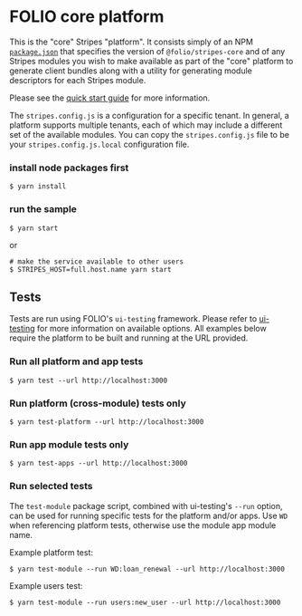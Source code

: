 # FOLIO core platform

This is the "core" Stripes "platform". It consists simply of an
NPM [`package.json`](https://docs.npmjs.com/files/package.json) that
specifies the version of `@folio/stripes-core` and of any Stripes
modules you wish to make available as part of the "core" platform
to generate client bundles along with a utility for generating
module descriptors for each Stripes module.  

Please see the
[quick start guide](https://github.com/folio-org/stripes-core/blob/master/doc/quick-start.md)
for more information.

The `stripes.config.js` is a configuration for a specific tenant. In
general, a platform supports multiple tenants, each of which may
include a different set of the available modules.  You can copy the
`stripes.config.js` file to be your `stripes.config.js.local`
configuration file.

### install node packages first

    $ yarn install

### run the sample

    $ yarn start

or

    # make the service available to other users
    $ STRIPES_HOST=full.host.name yarn start


## Tests
Tests are run using FOLIO's `ui-testing` framework.  Please refer to [ui-testing](https://github.com/folio-org/ui-testing) for more information on available options. All examples below require the platform to be built and running at the URL provided.

### Run all platform and app tests
```
$ yarn test --url http://localhost:3000
```

### Run platform (cross-module) tests only
```
$ yarn test-platform --url http://localhost:3000
```

### Run app module tests only
```
$ yarn test-apps --url http://localhost:3000
```

### Run selected tests
The `test-module` package script, combined with ui-testing's `--run` option, can be used for running specific tests for the platform and/or apps.  Use `WD` when referencing platform tests, otherwise use the module app module name.

Example platform test:
```
$ yarn test-module --run WD:loan_renewal --url http://localhost:3000
```

Example users test:
```
$ yarn test-module --run users:new_user --url http://localhost:3000
```
